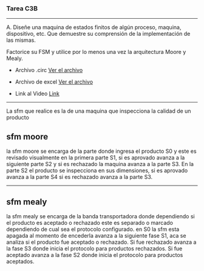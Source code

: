 ### Tarea C3B

---

A. Diseñe una maquina de estados finitos de algún proceso, maquina, dispositivo, etc. Que demuestre su comprensión de la implementación de las mismas.

Factorice su FSM y utilice por lo menos una vez la arquitectura Moore y Mealy. 

* Archivo .circ [Ver el archivo](https://github.com/UMG-GT/c3b-erickespa/blob/main/Tarea_C3B/Tarea_C3B_inspeccion_calidad.circ)

* Archivo de excel [Ver el archivo](https://github.com/UMG-GT/c3b-erickespa/blob/main/Tarea_C3B/TAREA_3CB.xlsx)

* Link al Video [Link](https://www.youtube.com/watch?v=XfGKBM5JVvk)

---

La sfm que realice es la de una maquina que inspecciona la calidad de un producto

## sfm moore

la sfm moore se encarga de la parte donde ingresa el producto S0 y este es revisado visualmente en la primera parte S1, si es aprovado avanza a la siguiente parte S2 y si es rechazado la maquina avanza a la parte S3. En la parte S2 el producto se inspecciona en sus dimensiones, si es aprovado avanza a la parte S4 si es rechazado avanza a la parte S3.

---

## sfm mealy

la sfm mealy se encarga de la banda transportadora donde dependiendo si el producto es aceptado o rechazado este es separado o marcado dependiendo de cual sea el protocolo configurado. en S0 la sfm esta apagada al momento de encederla avanza a la siguiente fase S1, aca se analiza si el producto fue aceptado o rechazado. Si fue rechazado avanza a la fase S3 donde inicia el protocolo para productos rechazados. Si fue aceptado avanza a la fase S2 donde inicia el protocolo para productos aceptados.
